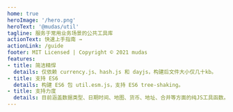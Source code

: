 ```yaml
---
home: true
heroImage: '/hero.png'
heroText: '@mudas/util'
tagline: 服务于常用业务场景的公共工具库
actionText: 快速上手指南 →
actionLink: /guide
footer: MIT Licensed | Copyright © 2021 mudas
features:
- title: 简洁精悍
  details: 仅依赖 currency.js、hash.js 和 dayjs，构建后文件大小仅几十kb。
- title: 支持 ES6
  details: 构建 ES6 包 util.esm.js，支持 ES6 tree-shaking。
- title: 支持力度
  details: 目前涵盖数据类型、日期时间、地图、货币、地址、合并等方面的纯JS工具函数。并且适用于小程序开发环境。
---
```

